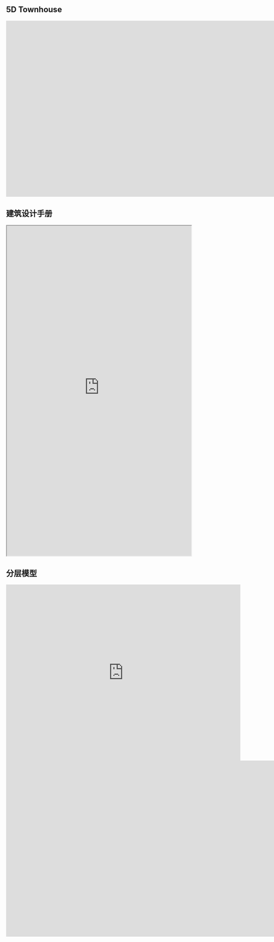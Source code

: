 ## 5D Townhouse
<iframe title="A 3D model" width="2000" height="480" src="https://sketchfab.com/models/fbd6c81faf594268bb7e4279f959f642/embed?autospin=0.2&amp;autostart=1&amp;ui_controls=1&amp;ui_infos=1&amp;ui_inspector=1&amp;ui_stop=1&amp;ui_watermark=1&amp;ui_watermark_link=1" frameborder="0" allow="autoplay; fullscreen; vr" mozallowfullscreen="true" webkitallowfullscreen="true"></iframe>

## 建筑设计手册
<iframe src="https://5docs.oss-cn-shanghai.aliyuncs.com/res/5D%20townhouse/Townhouse_%E5%BB%BA%E7%AD%91.pdf" width="100%" height="900px" >
</iframe>

## 分层模型
<iframe title="A 3D model" width="640" height="480" src="https://sketchfab.com/models/0ec95d9e5d79487cbd1e63402d939d81/embed?autospin=0.2&amp;autostart=1&amp;ui_controls=1&amp;ui_infos=1&amp;ui_inspector=1&amp;ui_stop=1&amp;ui_watermark=1&amp;ui_watermark_link=1" frameborder="0" allow="autoplay; fullscreen; vr" mozallowfullscreen="true" webkitallowfullscreen="true"></iframe>


<iframe title="A 3D model" width="2000" height="480" src="https://sketchfab.com/models/d6853461730440dcad589406e3722294/embed?autospin=0.2&amp;autostart=1&amp;ui_controls=1&amp;ui_infos=1&amp;ui_inspector=1&amp;ui_stop=1&amp;ui_watermark=1&amp;ui_watermark_link=1" frameborder="0" allow="autoplay; fullscreen; vr" mozallowfullscreen="true" webkitallowfullscreen="true"></iframe>
